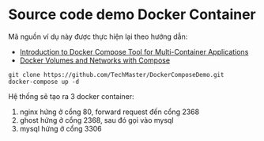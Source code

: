 # Source code demo Docker Container

Mã nguồn ví dụ này được thực hiện lại theo hướng dẫn:
- [Introduction to Docker Compose Tool for Multi-Container Applications](https://www.linux.com/learn/introduction-docker-compose-tool-multi-container-applications)
- [Docker Volumes and Networks with Compose](https://www.linux.com/learn/docker-volumes-and-networks-compose)

```
git clone https://github.com/TechMaster/DockerComposeDemo.git
docker-compose up -d
```

Hệ thống sẽ tạo ra 3 docker container:
1. nginx hứng ở cổng 80, forward request đến cổng 2368
2. ghost hứng ở cổng 2368, sau đó gọi vào mysql
3. mysql hứng ở cổng 3306
